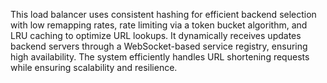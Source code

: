 This load balancer uses consistent hashing for efficient backend selection with low remapping rates, rate limiting via a token bucket algorithm,
and LRU caching to optimize URL lookups. It dynamically receives updates backend servers through a WebSocket-based service registry, ensuring high availability. 
The system efficiently handles URL shortening requests while ensuring scalability and resilience.
